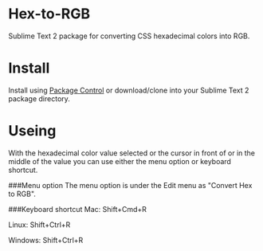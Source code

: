 Hex-to-RGB
===========
Sublime Text 2 package for converting CSS hexadecimal colors into RGB.

Install
============
Install using [Package Control][1] or download/clone into your Sublime Text 2 package directory.

Useing
===
With the hexadecimal color value selected or the cursor in front of or in the middle of the value you can use either the menu option or keyboard shortcut.

###Menu option
The menu option is under the Edit menu as "Convert Hex to RGB".

###Keyboard shortcut
Mac: Shift+Cmd+R

Linux: Shift+Ctrl+R

Windows: Shift+Ctrl+R

[1]: http://wbond.net/sublime_packages/package_control

